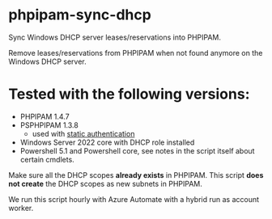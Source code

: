 # phpipam-sync-dhcp
Sync Windows DHCP server leases/reservations into PHPIPAM.

Remove leases/reservations from PHPIPAM when not found anymore on the Windows DHCP server.

# Tested with the following versions:

 - PHPIPAM 1.4.7 
 - PSPHPIPAM 1.3.8
   - used with [static authentication](https://phpipam.net/#authentication2/)
 - Windows Server 2022 core with DHCP role installed 
 - Powershell 5.1 and Powershell core, see notes in the script
   itself about certain cmdlets.

Make sure all the DHCP scopes **already exists** in PHPIPAM.
This script **does not create** the DHCP scopes as new subnets in PHPIPAM.

We run this script hourly with Azure Automate with a hybrid run as account worker.
